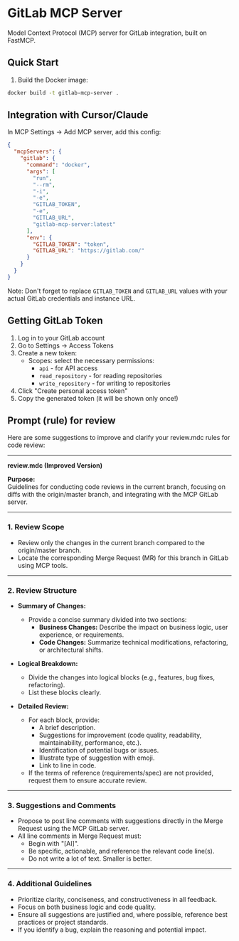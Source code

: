 # GitLab MCP Server

Model Context Protocol (MCP) server for GitLab integration, built on FastMCP.

## Quick Start

1. Build the Docker image:
```bash
docker build -t gitlab-mcp-server .
```

## Integration with Cursor/Claude

In MCP Settings -> Add MCP server, add this config:

```json
{
  "mcpServers": {
    "gitlab": {
      "command": "docker",
      "args": [
        "run",
        "--rm",
        "-i",
        "-e",
        "GITLAB_TOKEN",
        "-e",
        "GITLAB_URL",
        "gitlab-mcp-server:latest"
      ],
      "env": {
        "GITLAB_TOKEN": "token",
        "GITLAB_URL": "https://gitlab.com/"
      }
    }
  }
}
```

Note: Don't forget to replace `GITLAB_TOKEN` and `GITLAB_URL` values with your actual GitLab credentials and instance URL.

## Getting GitLab Token

1. Log in to your GitLab account
2. Go to Settings -> Access Tokens
3. Create a new token:
   - Scopes: select the necessary permissions:
     - `api` - for API access
     - `read_repository` - for reading repositories
     - `write_repository` - for writing to repositories
4. Click "Create personal access token"
5. Copy the generated token (it will be shown only once!)

## Prompt (rule) for review

Here are some suggestions to improve and clarify your review.mdc rules for code review:

---

**review.mdc (Improved Version)**

**Purpose:**  
Guidelines for conducting code reviews in the current branch, focusing on diffs with the origin/master branch, and integrating with the MCP GitLab server.

---

### 1. Review Scope

- Review only the changes in the current branch compared to the origin/master branch.
- Locate the corresponding Merge Request (MR) for this branch in GitLab using MCP tools.

---

### 2. Review Structure

- **Summary of Changes:**  
  - Provide a concise summary divided into two sections:
    - **Business Changes:** Describe the impact on business logic, user experience, or requirements.
    - **Code Changes:** Summarize technical modifications, refactoring, or architectural shifts.

- **Logical Breakdown:**  
  - Divide the changes into logical blocks (e.g., features, bug fixes, refactoring).
  - List these blocks clearly.

- **Detailed Review:**  
  - For each block, provide:
    - A brief description.
    - Suggestions for improvement (code quality, readability, maintainability, performance, etc.).
    - Identification of potential bugs or issues.
    - Illustrate type of suggestion with emoji.
    - Link to line in code.
  - If the terms of reference (requirements/spec) are not provided, request them to ensure accurate review.

---

### 3. Suggestions and Comments

- Propose to post line comments with suggestions directly in the Merge Request using the MCP GitLab server.
- All line comments in Merge Request must:
  - Begin with "[AI]".
  - Be specific, actionable, and reference the relevant code line(s).
  - Do not write a lot of text. Smaller is better.

---

### 4. Additional Guidelines

- Prioritize clarity, conciseness, and constructiveness in all feedback.
- Focus on both business logic and code quality.
- Ensure all suggestions are justified and, where possible, reference best practices or project standards.
- If you identify a bug, explain the reasoning and potential impact.
